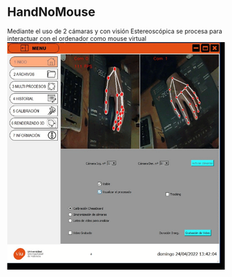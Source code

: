 # HandNoMouse
Mediante el uso de 2 cámaras y con visión Estereoscópica se procesa para interactuar con el ordenador como mouse virtual
<img src="https://raw.githubusercontent.com/davidlima/HandNoMouse/main/capturas/Main.gif" /> 
